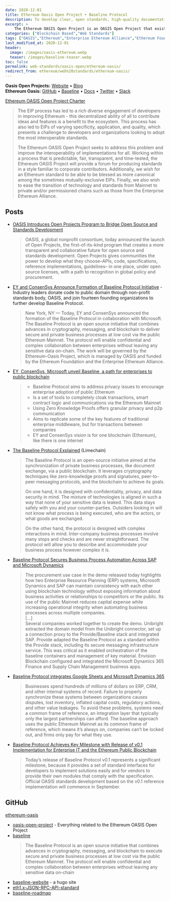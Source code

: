 ```yaml
---
date: 2020-12-01
title: Ethereum Oasis Open Project • Baseline Protocol
description: To develop clear, open standards, high-quality documentation, and shared test suites that facilitate new features and enhancements to the Ethereum protocol.
excerpt: >
    The Ethereum OASIS Open Project is an OASIS Open Project that exists to provide a neutral forum for diverse stakeholders to create high-quality specifications that facilitate Ethereum’s longevity, interoperability, and ease of integration. The Ethereum OASIS Project intends to develop clear, open standards, high-quality documentation, and shared test suites that facilitate new features and enhancements to the Ethereum protocol.
categories: ["Blockchain Based","Web Standards"]
tags: ["OASIS","Ethereum","Enterprise Ethereum Alliance","Ethereum Foundation","Consensys","Chainlink","Provide","Unibright","Ernst & Young","Microsoft","Limechain"]
last_modified_at: 2020-12-01
header:
  image: /images/oasis-ethereum.webp
  teaser: /images/baseline-teaser.webp
toc: false
permalink: web-standards/oasis-open/ethereum-oasis/
redirect_from: ethereum/web%20standards/ethereum-oasis/
---
```


**Oasis Open Projects:** [Website](https://oasis-open-projects.org/) • [Blog](https://oasis-open-projects.org/category/blog/)\
**Ethereum Oasis:** [GitHub](https://github.com/ethereum-oasis) • [Baseline](https://www.baseline-protocol.org/) • [Docs](https://docs.baseline-protocol.org/) • [Twitter](https://twitter.com/baselineproto) • [Slack](https://communityinviter.com/apps/ethereum-baseline/join-us)

[Ethereum OASIS Open Project Charter](https://github.com/ethereum-oasis/oasis-open-project/blob/master/PROJECT_CHARTER.md)
> The EIP process has led to a rich diverse engagement of developers in improving Ethereum - this decentralized ability of all to contribute ideas and features is a benefit to the ecosystem. This process has also led to EIPs of varying specificity, application, and quality, which presents a challenge to developers and organizations looking to adopt the most interoperable standards.
> 
> The Ethereum OASIS Open Project seeks to address this problem and improve the interoperability of implementations for all. Working within a process that is predictable, fair, transparent, and time-tested, the Ethereum OASIS Project will provide a forum for producing standards in a style familiar to corporate contributors. Additionally, we wish for an Ethereum standard to be able to be blessed as more canonical among the sometimes mutually-exclusive EIPs. Finally, we also wish to ease the transition of technology and standards from Mainnet to private and/or permissioned chains such as those from the Enterprise Ethereum Alliance.


## Posts 
- [OASIS Introduces Open Projects Program to Bridge Open Source and Standards Development](https://oasis-open-projects.org/introducing-open-projects/)
  > OASIS, a global nonprofit consortium, today announced the launch of Open Projects, the first-of-its-kind program that creates a more transparent and collaborative future for open source and standards development. Open Projects gives communities the power to develop what they choose–APIs, code, specifications, reference implementations, guidelines– in one place, under open source licenses, with a path to recognition in global policy and procurement.
* [EY and ConsenSys Announce Formation of Baseline Protocol Initiative](https://consensys.net/blog/press-release/ey-and-consensys-announce-formation-of-baseline-protocol-initiative-to-make-ethereum-mainnet-safe-and-effective-for-enterprises/) - Industry leaders donate code to public domain through non-profit standards body, OASIS, and join fourteen founding organizations to further develop Baseline Protocol.
  > New York, NY — Today, EY and ConsenSys announced the formation of the Baseline Protocol in collaboration with Microsoft. The Baseline Protocol is an open source initiative that combines advances in cryptography, messaging, and blockchain to deliver secure and private business processes at low cost via the public Ethereum Mainnet. The protocol will enable confidential and complex collaboration between enterprises without leaving any sensitive data on-chain. The work will be governed by the Ethereum-Oasis Project, which is managed by OASIS and funded by the Ethereum Foundation and the Enterprise Ethereum Alliance.
* [EY, ConsenSys, Microsoft unveil Baseline, a path for enterprises to public blockchain](https://www.ledgerinsights.com/baseline-protocol-ey-consensys-microsoft-enterprises-public-blockchain/)
  > * Baseline Protocol aims to address privacy issues to encourage enterprise adoption of public Ethereum
  > * Is a set of tools to completely cloak transactions, smart contract logic and communications via the Ethereum Mainnet
  > * Using Zero Knowledge Proofs offers granular privacy and p2p communication
  > * Aims to replicate some of the key features of traditional enterprise middleware, but for transactions between companies
  > * EY and ConsenSys vision is for one blockchain (Ethereum), like there is one internet
* [The Baseline Protocol Explained](https://medium.com/limechain/the-baseline-protocol-explained-d40ee01588ba) (Limechain)
  > The Baseline Protocol is an open-source initiative aimed at the synchronization of private business processes, like document exchange, via a public blockchain. It leverages cryptography techniques like zero-knowledge proofs and signatures, peer-to-peer messaging protocols, and the blockchain to achieve its goals.
  > 
  > On one hand, it is designed with confidentiality, privacy, and data security in mind. The mixture of technologies is aligned in such a way that none of your sensitive data is leaked. This data stays safely with you and your counter-parties. Outsiders looking in will not know what process is being executed, who are the actors, or what goods are exchanged.
  > 
  > On the other hand, the protocol is designed with complex interactions in mind. Inter-company business processes involve many stops and checks and are never straightforward. The protocol will allow you to describe and accommodate your business process however complex it is.
- [Baseline Protocol Secures Business Process Automation Across SAP and Microsoft Dynamics](https://oasis-open-projects.org/open-source-proof-of-concept-ethereum-mainnet/)
  > The procurement use case in the demo released today highlights how two Enterprise Resource Planning (ERP) systems, Microsoft Dynamics and SAP can maintain consistency with each other using blockchain technology without exposing information about business activities or relationships to competitors or the public. Its use of the public Mainnet reduces capital expense while increasing operational integrity when automating business processes across multiple companies.\
  > [...]\
  > Several companies worked together to create the demo. Unibright extracted the domain model from the Unibright connector, set up a connection proxy to the Provide/Baseline stack and integrated SAP. Provide adapted the Baseline Protocol as a standard within the Provide stack, including its secure messaging infrastructure service. This was critical as it enabled orchestration of the baseline containers and management of key material. Envision Blockchain configured and integrated the Microsoft Dynamics 365 Finance and Supply Chain Management business apps.
- [Baseline Protocol integrates Google Sheets and Microsoft Dynamics 365](https://oasis-open-projects.org/baseline-protocol-initiative-integrates-google-sheets-and-microsoft-dynamics-365-using-public-ethereum-blockchain/)
  > Businesses spend hundreds of millions of dollars on ERP, CRM, and other internal systems of record. Failure to properly synchronize these systems between organizations causes disputes, lost inventory, inflated capital costs, regulatory actions, and other value leakages. To avoid these problems, systems need a common frame of reference, an integration layer that typically only the largest partnerships can afford. The baseline approach uses the public Ethereum Mainnet as its common frame of reference, which means it’s always on, companies can’t be locked out, and firms only pay for what they use.
- [Baseline Protocol Achieves Key Milestone with Release of v0.1 Implementation for Enterprise IT and the Ethereum Public Blockchain](https://oasis-open-projects.org/baseline-protocol-v01/)
  > Today’s release of Baseline Protocol v0.1 represents a significant milestone, because it provides a set of standard interfaces for developers to implement solutions easily and for vendors to provide their own modules that comply with the specification. Official OASIS standards development based on the v0.1 reference implementation will commence in September.

## GitHub

[ethereum-oasis](https://github.com/ethereum-oasis)
- [oasis-open-project](https://github.com/ethereum-oasis/oasis-open-project) - Everything related to the Ethereum OASIS Open Project
- [baseline](https://github.com/ethereum-oasis/baseline)
  > The Baseline Protocol is an open source initiative that combines advances in cryptography, messaging, and blockchain to execute secure and private business processes at low cost via the public Ethereum Mainnet. The protocol will enable confidential and complex collaboration between enterprises without leaving any sensitive data on-chain
- [baseline-website](https://github.com/ethereum-oasis/baseline-website) - a hugo site
- [eth1.x-JSON-RPC-API-standard](https://github.com/ethereum-oasis/eth1.x-JSON-RPC-API-standard)
- [baseline-roadmap](https://github.com/ethereum-oasis/baseline-roadmap)